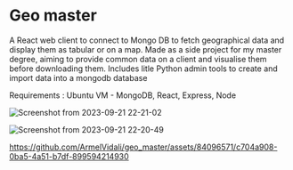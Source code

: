 # Geo master 

A React web client to connect to Mongo DB to fetch geographical data and display them as tabular or on a map.
Made as a side project for my master degree, aiming to provide common data on a client and visualise them before downloading them.
Includes litle Python admin tools to create and import data into a mongodb database 

Requirements : Ubuntu VM - MongoDB, React, Express, Node

![Screenshot from 2023-09-21 22-21-02](https://github.com/ArmelVidali/geo_master/assets/84096571/e80ed5ee-e0ca-4939-a8aa-fda2788cc199)

![Screenshot from 2023-09-21 22-20-49](https://github.com/ArmelVidali/geo_master/assets/84096571/a04dd977-79e0-4b19-88a9-e504395e1c46)




https://github.com/ArmelVidali/geo_master/assets/84096571/c704a908-0ba5-4a51-b7df-899594214930
